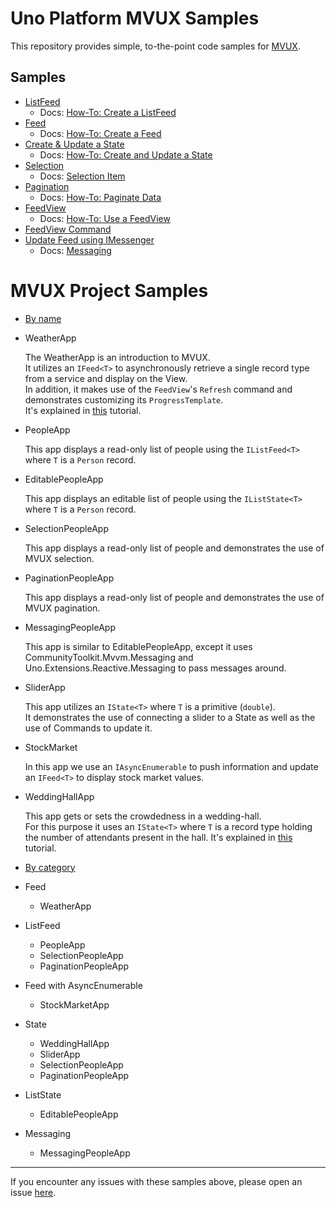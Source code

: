 # Uno Platform MVUX Samples

This repository provides simple, to-the-point code samples for [MVUX](https://platform.uno/docs/articles/external/uno.extensions/doc/Learn/Mvux/Overview.html?tabs=viewmodel%2Cmodel).

## Samples

- [ListFeed](src/MVUX/Presentation/ListFeedSample/)
  - Docs: [How-To: Create a ListFeed](https://platform.uno/docs/articles/external/uno.extensions/doc/Learn/Mvux/Tutorials/HowTo-ListFeed.html)
- [Feed](src/MVUX/Presentation/FeedSample)
  - Docs: [How-To: Create a Feed](https://platform.uno/docs/articles/external/uno.extensions/doc/Learn/Mvux/Tutorials/HowTo-SimpleFeed.html)
- [Create & Update a State](src/MVUX/Presentation/UpdateStateSample)
  - Docs: [How-To: Create and Update a State](https://platform.uno/docs/articles/external/uno.extensions/doc/Reference/Reactive/state.html)
- [Selection](src/MVUX/Presentation/SelectionSample)
  - Docs: [Selection Item](https://platform.uno/docs/articles/external/uno.extensions/doc/Learn/Mvux/Advanced/Selection.html)
- [Pagination](src/MVUX/Presentation/PaginationSample)
  - Docs: [How-To: Paginate Data](https://platform.uno/docs/articles/external/uno.extensions/doc/Learn/Mvux/Advanced/Pagination.html)
- [FeedView](src/MVUX/Presentation/FeedViewSample)
  - Docs: [How-To: Use a FeedView](https://platform.uno/docs/articles/external/uno.extensions/doc/Learn/Mvux/Tutorials/HowTo-SimpleFeed.html#using-a-feedview)
- [FeedView Command](src/MVUX/Presentation/FeedViewCommandSample)
- [Update  Feed using IMessenger](src/MVUX/Presentation/IMessengerSample)
  - Docs: [Messaging](xref:Uno.Extensions.Mvux.Advanced.Messaging)

# MVUX Project Samples

- [By name](#Tab/ByName)

- WeatherApp

    The WeatherApp is an introduction to MVUX.  
    It utilizes an `IFeed<T>` to asynchronously retrieve a single record type from a service and display on the View.  
    In addition, it makes use of the `FeedView`'s `Refresh` command and demonstrates customizing its `ProgressTemplate`.  
    It's explained in [this](https://platform.uno/docs/articles/external/uno.extensions/doc/Overview/Mvux/Overview.html) tutorial.

- PeopleApp

    This app displays a read-only list of people using the `IListFeed<T>` where `T` is a `Person` record.

- EditablePeopleApp

    This app displays an editable list of people using the `IListState<T>` where `T` is a `Person` record.

- SelectionPeopleApp

    This app displays a read-only list of people and demonstrates the use of MVUX selection.

- PaginationPeopleApp

    This app displays a read-only list of people and demonstrates the use of MVUX pagination.

- MessagingPeopleApp

    This app is similar to EditablePeopleApp, except it uses CommunityToolkit.Mvvm.Messaging and Uno.Extensions.Reactive.Messaging to pass messages around.

- SliderApp

    This app utilizes an `IState<T>` where `T` is a primitive (`double`).    
    It demonstrates the use of connecting a slider to a State as well as the use of Commands to update it.

- StockMarket

    In this app we use an `IAsyncEnumerable` to push information and update an `IFeed<T>` to display stock market values.

- WeddingHallApp

    This app gets or sets the crowdedness in a wedding-hall.  
    For this purpose it uses an `IState<T>` where `T` is a record type holding the number of attendants present in the hall.
    It's explained in [this](https://platform.uno/docs/articles/external/uno.extensions/doc/Overview/Mvux/Overview.html) tutorial.

- [By category](#Tab/ByCategory)

- Feed
    - WeatherApp
- ListFeed
    - PeopleApp
    - SelectionPeopleApp
    - PaginationPeopleApp
- Feed with AsyncEnumerable 
    - StockMarketApp
- State
    - WeddingHallApp
    - SliderApp
    - SelectionPeopleApp
    - PaginationPeopleApp
- ListState
    - EditablePeopleApp
- Messaging
    - MessagingPeopleApp

---

If you encounter any issues with these samples above, please open an issue [here](https://github.com/unoplatform/Uno.Samples/issues/new).
